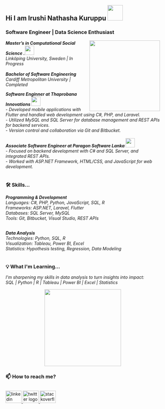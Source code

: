 ## Hi I am Irushi Nathasha Kuruppu <img src="https://media.giphy.com/media/mGcNjsfWAjY5AEZNw6/giphy.gif" width="50">
###  Software Engineer | Data Science Enthusiast  
<img align='right' src="https://media.giphy.com/media/M9gbBd9nbDrOTu1Mqx/giphy.gif" width="230">
<p>
  <em>
    <b>Master’s in Computational Social Science .<img src="https://media.giphy.com/media/fYSnHlufseco8Fh93Z/giphy.gif" width="30"></b></br>
      Linköping University, Sweden | In Progress</br></br>
    <b> Bachelor of Software Engineering</b></br>
     Cardiff Metropolitan University | Completed </br>
  </em>
</p>
<p>
  <em>
    <b>Software Enginner at Thaprobana Innovations <img src="https://media.giphy.com/media/WUlplcMpOCEmTGBtBW/giphy.gif" width="30"></b></br>
    - Developed mobile applications with Flutter and handled web development using C#, PHP, and Laravel.</br>
    - Utilized MySQL and SQL Server for database management and REST APIs for backend services.</br>
    - Version control and collaboration via Git and Bitbucket.</br> </br>
   <b>Associate Software Engineer at Paragon Software Lanka <img src="https://media.giphy.com/media/WUlplcMpOCEmTGBtBW/giphy.gif" width="30"></b></br>
    - Focused on backend development with C# and SQL Server, and integrated REST APIs.</br>
    - Worked with ASP.NET Framework, HTML/CSS, and JavaScript for web development.</br> </br>
  </em>
</p>

### 🛠 Skills...
<em>
<b>Programming & Development</b></br>
Languages: C#, PHP, Python, JavaScript, SQL, R</br>
Frameworks: ASP.NET, Laravel, Flutter</br>
Databases: SQL Server, MySQL</br>
Tools: Git, Bitbucket, Visual Studio, REST APIs</br></br>
  
<b>Data Analysis</b></br>
Technologies: Python, SQL, R</br>
Visualization: Tableau, Power BI, Excel</br>
Statistics: Hypothesis testing, Regression, Data Modeling</br></br>
</em>

### 💡 What I'm Learning...
<p>
  <em>
    I'm sharpening my skills in data analysis to turn insights into impact:</br>
    SQL | Python | R | Tableau | Power BI | Excel | Statistics</br>
  </em>
</p>

<p align="center">
  <img width="250" src="https://media.giphy.com/media/jIgXf4hgbHCeKiXpvt/giphy.gif">
</p>


### 📫 How to reach me?
##

<div align="left">
  <a href="https://www.linkedin.com/in/irushi-kuruppu/" target="_blank">
    <img src="https://raw.githubusercontent.com/maurodesouza/profile-readme-generator/master/src/assets/icons/social/linkedin/default.svg" width="52" height="40" alt="linkedin logo"  />
  </a>
  <a href="https://x.com/KuruppuIrushi" target="_blank">
    <img src="https://raw.githubusercontent.com/maurodesouza/profile-readme-generator/master/src/assets/icons/social/twitter/default.svg" width="52" height="40" alt="twitter logo"  />
  </a>
  <a href="https://stackoverflow.com/users/17266485/irushi-nathasha-kuruppu" target="_blank">
    <img src="https://raw.githubusercontent.com/maurodesouza/profile-readme-generator/master/src/assets/icons/social/stackoverflow/default.svg" width="52" height="40" alt="stackoverflow logo"  />
  </a>
</div>

##

